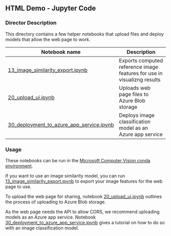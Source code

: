 
## HTML Demo - Jupyter Code

### Director Description

This directory contains a few helper notebooks that upload files and deploy models that allow the web page to work. 

| Notebook name | Description |
| --- | --- |
| [13_image_similarity_export.ipynb](13_image_similarity_export.ipynb)| Exports computed reference image features for use in visualizng results |
| [20_upload_ui.ipynb](20_upload_ui.ipynb)| Uploads web page files to Azure Blob storage |
| [30_deployment_to_azure_app_service.ipynb](30_deployment_to_azure_app_service.ipynb)| Deploys image classification model as an Azure app service |



### Usage

These notebooks can be run in the [Microsoft Computer Vision conda environment](https://github.com/microsoft/computervision-recipes/blob/master/SETUP.md).

If you want to use an image similarity model, you can run [13_image_similarity_export.ipynb](13_image_similarity_export.ipynb) to export your image features for the web page to use.

To upload the web page for sharing, notebook [20_upload_ui.ipynb](20_upload_ui.ipynb) outlines the process of uploading to Azure Blob storage.

As the web page needs the API to allow CORS, we recommend uploading models as an Azure app service. Notebook [30_deployment_to_azure_app_service.ipynb](30_deployment_to_azure_app_service.ipynb) gives a tutorial on how to do so with an image classification model.
